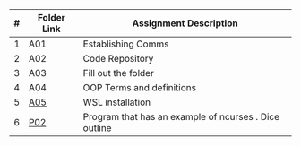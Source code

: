 |  #  | Folder Link                            | Assignment Description                               |
| :-: | -------------------------------------- | ---------------------------------------------------- |
|  1  | A01 | Establishing Comms |
|  2  | A02 | Code Repository |
|  3  | A03 | Fill out the folder |
|  4  | A04 | OOP Terms and definitions 
|  5  | [A05](https://github.com/nelo-igwe/4883-Prog-Tech-nelo-igwe/tree/main/A05)| WSL installation | 
|  6  | [P02](https://github.com/nelo-igwe/4883-Prog-Tech-nelo-igwe/tree/main/Assignments/P02) |Program that has an example of ncurses . Dice outline |


